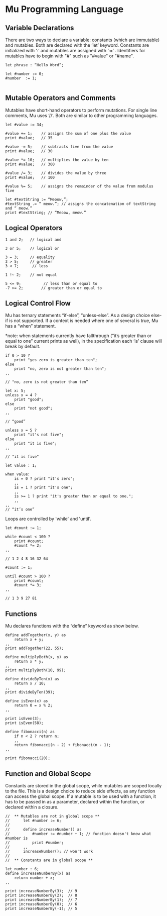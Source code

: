 # Mu Programming Language

## Variable Declarations
There are two ways to declare a variable: constants (which are immutable) and mutables. Both are declared with the ‘let’ keyword. Constants are initialized with ‘:’ and mutables are assigned with ‘:=‘ . Identifiers for mutables have to begin with "#" such as "#value" or "#name". 

```
let phrase : “Hello Word”;

let #number := 0;  
#number  := 1;
 
```

## Mutable Operators and Comments
Mutables have short-hand operators to perform mutations. For single line comments, Mu uses ‘//‘. Both are similar to other programming languages.
```
let #value := 34; 

#value += 1; 	// assigns the sum of one plus the value
print #value;	// 35
  
#value -= 5;	// subtracts five from the value
print #value;	// 30

#value *= 10;   // multiplies the value by ten
print #value;	// 300

#value /= 3;	// divides the value by three
print #value;	// 100

#value %= 5;	// assigns the remainder of the value from modulus five

let #textString := “Meoow,”; 
#textString .= “ meow.”; // assigns the concatenation of textString and “ meow.”
print #textString; // “Meoow, meow.”
```

## Logical Operators
```
1 and 2;   // logical and

3 or 5;    // logical or

3 = 3;     // equality
3 > 5;     // greater
3 < 7;	    // less

1 !~ 2;    // not equal

5 <= 9; 		 // less than or equal to
-7 >= 2; 		// greater than or equal to

```
## Logical Control Flow
Mu has ternary statements “if-else”, “unless-else”. As a design choice else-if is not supported. If a context is needed where one of several is true, Mu has a “when” statement. 

*note: when statements currently have fallthrough (“it’s greater than or equal to one” current prints as well), in the specification each ‘is’ clause will break by default.

```
if 0 > 10 ?
    print "yes zero is greater than ten";
else 
    print "no, zero is not greater than ten";
,,

// "no, zero is not greater than ten”

let x: 5;
unless x = 4 ?
    print "good"; 
else    
    print "not good";
,,

// “good”

unless x = 5 ?
    print "it's not five"; 
else
    print "it is five";
,,

// "it is five"

let value : 1;

when value:
    is = 0 ? print "it's zero";
    ,,
    is = 1 ? print "it's one";
    ,, 
    is >= 1 ? print "it's greater than or equal to one.";
    ,,
,,
// “it’s one”

```
Loops are controlled by 'while' and 'until'.
```
let #count := 1;

while #count < 100 ?
    print #count;
    #count *= 2; 
,,

// 1 2 4 8 16 32 64

#count := 1;

until #count > 100 ?
    print #count;
    #count *= 3;
,,

// 1 3 9 27 81

```
## Functions
Mu declares functions with the “define” keyword as show below.
```
define addTogether(x, y) as
    return x + y;
,,
print addTogether(22, 55);

define multiplyBoth(x, y) as
    return x * y;
,,
print multiplyBoth(10, 99);

define divideByTen(x) as
    return x / 10;
,,
print divideByTen(39);

define isEven(x) as
    return 0 = x % 2;
,,

print isEven(3);
print isEven(58);

define fibonacci(n) as
    if n < 2 ? return n;
    ,,
    return fibonacci(n - 2) + fibonacci(n - 1);
,,

print fibonacci(20);
```
## Function and Global Scope
Constants are stored in the global scope, while mutables are scoped locally to the file. This is a design choice to reduce side effects, as any function can access the global scope. If a mutable is to be used with a function, it has to be passed in as a parameter, declared within the function, or declared within a closure.
```
//  ** Mutables are not in global scope **
//      let #number := 6;
//      
//      define increaseNumber() as
//          #number := #number + 1; // function doesn't know what #number is
//          print #number;
//      ,,
//      increaseNumber(); // won't work
//
//  ** Constants are in global scope **

let number : 6;
define increaseNumberBy(x) as
    return number + x;
,,

print increaseNumberBy(3);  // 9
print increaseNumberBy(2);  // 8
print increaseNumberBy(1);  // 7
print increaseNumberBy(0);  // 6
print increaseNumberBy(-1); // 5

```
